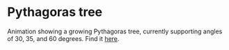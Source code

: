 # Pythagoras tree
Animation showing a growing Pythagoras tree, currently supporting angles of 30, 35, and 60 degrees. Find it [here](https://oanarosca.gitub.io/pythagorastree).
